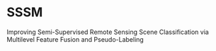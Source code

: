 # SSSM
Improving Semi-Supervised Remote Sensing Scene Classification via Multilevel Feature Fusion and Pseudo-Labeling
